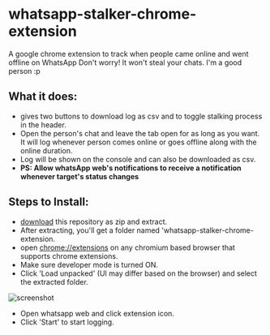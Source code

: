 # whatsapp-stalker-chrome-extension
A google chrome  extension to track when people came online and went offline on WhatsApp
Don't worry! It won't steal your chats. I'm a good person :p
## What it does:
  - gives two buttons to download log as csv and to toggle stalking process in the header.
  - Open the person's chat and leave the tab open for as long as you want. It will log whenever person comes online or goes offline along with the online duration.
  - Log will be shown on the console and can also be downloaded as csv.
  - <b>PS: Allow whatsApp web's notifications to receive a notification whenever target's status changes</b>
## Steps to Install:
  - [download](https://github.com/utkarsh914/whatsapp-stalker-chrome-extension/archive/master.zip) this repository as zip and extract.
  - After extracting, you'll get a folder named 'whatsapp-stalker-chrome-extension.
  - open [chrome://extensions](chrome://extensions) on any chromium based browser that supports chrome extensions.
  - Make sure developer mode is turned ON.
  - Click 'Load unpacked' (UI may differ based on the browser) and select the extracted folder.
  
  ![screenshot](https://i.ibb.co/HThP3Zf/Screenshot-103.png)
  
  - Open whatsapp web and click extension icon.
  - Click 'Start' to start logging.
